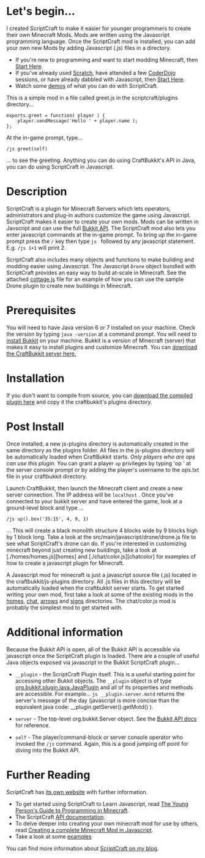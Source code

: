 # Let's begin...

I created ScriptCraft to make it easier for younger programmers to
create their own Minecraft Mods. Mods are written using the
Javascript programming language. Once the ScriptCraft mod is
installed, you can add your own new Mods by adding Javascript (.js)
files in a directory.

 * If you're new to programming and want to start modding Minecraft, then [Start Here][ypgpm].
 * If you've already used [Scratch][scr], have attended a few
   [CoderDojo][cd] sessions, or have already dabbled with Javascript,
   then [Start Here][cda].
 * Watch some [demos][ytpl] of what you can do with ScriptCraft.

This is a simple mod in a file called greet.js in the scriptcraft/plugins directory...

    exports.greet = function( player ) {
        player.sendMessage('Hello ' + player.name );
    };

At the in-game prompt, type...

    /js greet(self)
    
... to see the greeting. Anything you can do using CraftBukkit's API in Java, you can do using ScriptCraft in Javascript.

# Description

ScriptCraft is a plugin for Minecraft Servers which lets operators,
administrators and plug-in authors customize the game using
Javascript.  ScriptCraft makes it easier to create your own mods. Mods
can be written in Javscript and can use the full [Bukkit API][bukkit].  The
ScriptCraft mod also lets you enter javascript commands at the in-game
prompt.  To bring up the in-game prompt press the `/` key then type
`js ` followed by any javascript statement.  E.g. `/js 1+1` will print
2.

ScriptCraft also includes many objects and functions to make building
and modding easier using Javascript. The Javascript `Drone` object
bundled with ScriptCraft provides an easy way to build at-scale in
Minecraft. See the attached [cottage.js][cottage] file for an example
of how you can use the sample Drone plugin to create new buildings in
Minecraft.

[drone]: https://github.com/walterhiggins/ScriptCraft/tree/master/src/main/javascript/drone/drone.js
[cottage]: https://github.com/walterhiggins/ScriptCraft/tree/master/src/main/javascript//drone/cottage.js
[bukkit]: http://dl.bukkit.org/

Prerequisites
=============
You will need to have Java version 6 or 7 installed on your
machine. Check the version by typing `java -version` at a command
prompt.  You will need to [install Bukkit][ib] on your machine. Bukkit
is a version of Minecraft (server) that makes it easy to install
plugins and customize Minecraft.  You can [download the CraftBukkit
server here.][cbdl]

Installation
============
If you don't want to compile from source, you can [download the
compiled plugin here][dl] and copy it the craftbukkit's plugins
directory.

Post Install
============
Once installed, a new js-plugins directory is automatically created in
the same directory as the plugins folder.  All files in the js-plugins
directory will be automatically loaded when CraftBukkit starts.  *Only
players who are ops can use this plugin.* You can grant a player `op`
privileges by typing 'op <username>' at the server console prompt or
by adding the player's username to the ops.txt file in your
craftbukkit directory.

Launch CraftBukkit, then launch the Minecraft client and create a new
server connection. The IP address will be `localhost` . Once you've
connected to your bukkit server and have entered the game, look at a
ground-level block and type ...

    /js up().box('35:15', 4, 9, 1)

... This will create a black monolith structure 4 blocks wide by 9
blocks high by 1 block long.  Take a look at the
src/main/javascript/drone/drone.js file to see what ScriptCraft's
drone can do.  If you're interested in customizing minecraft beyond
just creating new buildings, take a look at [./homes/homes.js][homes]
and [./chat/color.js][chatcolor] for examples of how to create a
javascript plugin for Minecraft.

[ho]: blob/master/src/main/javascript/plugins/homes/homes.js
[ch]: blob/master/src/main/javascript/plugins/chat/color.js
[ar]: blob/master/src/main/javascript/plugins/arrows/arrows.js
[si]: blob/master/src/main/javascript/modules/signs/menu.js

A Javascript mod for minecraft is just a javascript source file (.js)
located in the craftbukkit/js-plugins directory. All .js files in this
directory will be automatically loaded when the craftbukkit server
starts. To get started writing your own mod, first take a look at some
of the existing mods in the [homes][ho], [chat][ch], [arrows][ar] and
[signs][si] directories. The chat/color.js mod is probably the
simplest mod to get started with.

Additional information
======================
Because the Bukkit API is open, all of the Bukkit API is accessible
via javascript once the ScriptCraft plugin is loaded. There are a
couple of useful Java objects exposed via javascript in the Bukkit
ScriptCraft plugin...

 * `__plugin` - the ScriptCraft Plugin itself. This is a useful
   starting point for accessing other Bukkit objects. The `__plugin`
   object is of type [org.bukkit.plugin.java.JavaPlugin][api] and all
   of its properties and methods are accessible. For example... `js
   __plugin.server.motd` returns the server's message of the day
   (javascript is more concise than the equivalent java code:
   __plugin.getServer().getMotd() ).

 * `server` - The top-level org.bukkit.Server object. See the [Bukkit API docs][bukapi] for reference.

 * `self` - The player/command-block or server console operator who
   invoked the `/js` command. Again, this is a good jumping off point for
   diving into the Bukkit API.

[dl]: http://scriptcraftjs.org/download
[api]: http://jd.bukkit.org/apidocs/org/bukkit/plugin/java/JavaPlugin.html
[ib]: http://wiki.bukkit.org/Setting_up_a_server
[cbdl]: http://dl.bukkit.org/downloads/craftbukkit/
[bukapi]: http://jd.bukkit.org/apidocs/

Further Reading
===============

ScriptCraft has [its own website][website] with further information.

 * To get started using ScriptCraft to Learn Javascript, read [The Young Person's Guide to Programming in Minecraft][yp].
 * The ScriptCraft [API documentation][api].
 * To delve deeper into creating your own minecraft mod for use by others, read [Creating a complete Minecraft Mod in  Javascript][mm].
 * Take a look at some [examples][ex]

You can find more information about [ScriptCraft on my blog][blog].

[blog]: http://walterhiggins.net/blog/cat-index-scriptcraft.html
[buk]: https://github.com/walterhiggins/ScriptCraft/blob/master/bukkit.md
[yp]: docs/YoungPersonsGuideToProgrammingMinecraft.md
[mm]: docs/Anatomy-of-a-Plugin.md
[api]: https://github.com/walterhiggins/ScriptCraft/blob/master/docs/API-Reference.md
[website]: http://scriptcraftjs.org/
[ypgpm]: docs/YoungPersonsGuideToProgrammingMinecraft.md
[cd]: http://coderdojo.com/
[scr]: http://scratch.mit.edu/
[cda]: http://cdathenry.wordpress.com/category/modderdojo/
[ytpl]: http://www.youtube.com/watch?v=DDp20SKm43Y&list=PL4Tw0AgXQZH5BiFHqD2hXyXQi0-qFbGp_
[ex]: ../../tree/master/src/main/javascript/plugins/examples
